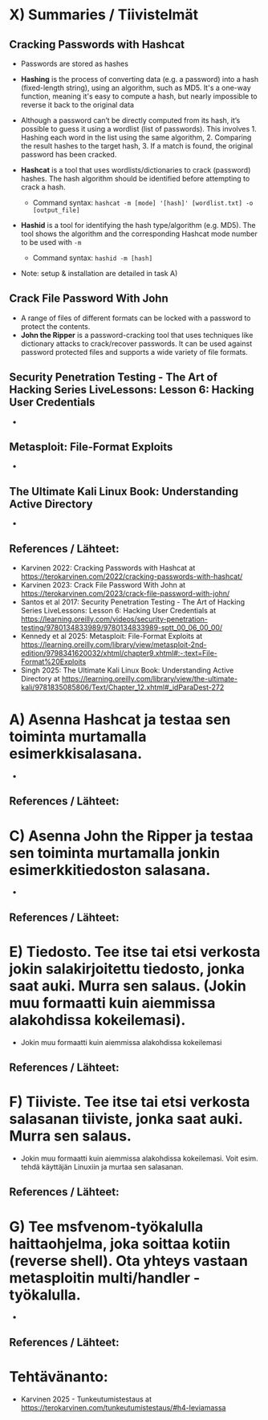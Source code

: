 # X) Summaries / Tiivistelmät

## Cracking Passwords with Hashcat

- Passwords are stored as hashes 
- **Hashing** is the process of converting data (e.g. a password) into a hash (fixed-length string), using an algorithm, such as MD5. It's a one-way function, meaning it's easy to compute a hash, but nearly impossible to reverse it back to the original data
- Although a password can’t be directly computed from its hash, it’s possible to guess it using a wordlist (list of passwords). This involves 1. Hashing each word in the list using the same algorithm, 2. Comparing the result hashes to the target hash, 3. If a match is found, the original password has been cracked.  
- **Hashcat** is a tool that uses wordlists/dictionaries to crack (password) hashes. The hash algorithm should be identified before attempting to crack a hash.
  - Command syntax: `hashcat -m [mode] '[hash]' [wordlist.txt] -o [output_file]`

- **Hashid** is a tool for identifying the hash type/algorithm (e.g. MD5). The tool shows the algorithm and the corresponding Hashcat mode number to be used with `-m`
  - Command syntax: `hashid -m [hash]`

- Note: setup & installation are detailed in task A)
  
## Crack File Password With John

- A range of files of different formats can be locked with a password to protect the contents.
- **John the Ripper** is a password-cracking tool that uses techniques like dictionary attacks to crack/recover passwords. It can be used against password protected files and supports a wide variety of file formats.


## Security Penetration Testing - The Art of Hacking Series LiveLessons: Lesson 6: Hacking User Credentials
-

## Metasploit: File-Format Exploits
-

## The Ultimate Kali Linux Book: Understanding Active Directory
-

## References / Lähteet:
- Karvinen 2022: Cracking Passwords with Hashcat at https://terokarvinen.com/2022/cracking-passwords-with-hashcat/ 
- Karvinen 2023: Crack File Password With John at https://terokarvinen.com/2023/crack-file-password-with-john/ 
- Santos et al 2017: Security Penetration Testing - The Art of Hacking Series LiveLessons: Lesson 6: Hacking User Credentials at https://learning.oreilly.com/videos/security-penetration-testing/9780134833989/9780134833989-sptt_00_06_00_00/ 
- Kennedy et al 2025: Metasploit: File-Format Exploits at https://learning.oreilly.com/library/view/metasploit-2nd-edition/9798341620032/xhtml/chapter9.xhtml#:-:text=File-Format%20Exploits 
- Singh 2025: The Ultimate Kali Linux Book: Understanding Active Directory at https://learning.oreilly.com/library/view/the-ultimate-kali/9781835085806/Text/Chapter_12.xhtml#_idParaDest-272



# A) Asenna Hashcat ja testaa sen toiminta murtamalla esimerkkisalasana.
-
## References / Lähteet:


# C) Asenna John the Ripper ja testaa sen toiminta murtamalla jonkin esimerkkitiedoston salasana.
-

## References / Lähteet:


# E) Tiedosto. Tee itse tai etsi verkosta jokin salakirjoitettu tiedosto, jonka saat auki. Murra sen salaus. (Jokin muu formaatti kuin aiemmissa alakohdissa kokeilemasi).
- Jokin muu formaatti kuin aiemmissa alakohdissa kokeilemasi

## References / Lähteet:

# F) Tiiviste. Tee itse tai etsi verkosta salasanan tiiviste, jonka saat auki. Murra sen salaus.
- Jokin muu formaatti kuin aiemmissa alakohdissa kokeilemasi. Voit esim. tehdä käyttäjän Linuxiin ja murtaa sen salasanan.

## References / Lähteet:


# G) Tee msfvenom-työkalulla haittaohjelma, joka soittaa kotiin (reverse shell). Ota yhteys vastaan metasploitin multi/handler -työkalulla.
- 

## References / Lähteet:


# Tehtävänanto:
- Karvinen 2025 - Tunkeutumistestaus at https://terokarvinen.com/tunkeutumistestaus/#h4-leviamassa
